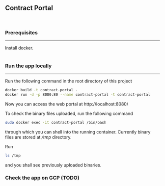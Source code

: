 
<!-- ABOUT THE PROJECT -->
## Contract Portal
<br>

### Prerequisites
<hr>
Install docker.
<br>
<br>


### Run the app locally
<hr>
Run the following command in the root directory of this project

```bash
docker build -t contract-portal .
docker run -d -p 8080:80 --name contract-portal -t contract-portal
```

Now you can access the web portal at http://localhost:8080/

To check the binary files uploaded, run the following command
```bash
sudo docker exec -it contract-portal /bin/bash
```
through which you can shell into the running container. Currently binary files are stored at <i>/tmp</i> directory.

Run
```bash
ls /tmp
```
and you shall see previously uploaded binaries.
### Check the app on GCP (TODO)
